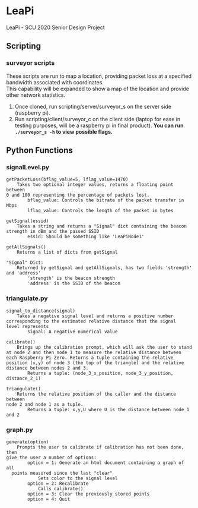# LeaPi
LeaPi - SCU 2020 Senior Design Project

## Scripting
### surveyor scripts
These scripts are run to map a location, providing packet loss at a specified bandwidth associated with coordinates.<br/>
This capability will be expanded to show a map of the location and provide other network statistics.
<br/>
1. Once cloned, run scripting/server/surveyor_s on the server side (raspberry pi).
2. Run scripting/client/surveyor_c on the client side (laptop for ease in testing purposes, will be a raspberry pi in final product). **You can run `./surveyor_s -h` to view possible flags.**

## Python Functions

### signalLevel.py

	getPacketLoss(bflag_value=5, lflag_value=1470)
		Takes two optional integer values, returns a floating point between 
    0 and 100 representing the percentage of packets lost.
			bflag_value: Controls the bitrate of the packet transfer in Mbps
			lflag_value: Controls the length of the packet in bytes

	getSignal(essid)
		Takes a string and returns a "Signal" dict containing the beacon 
    strength in dBm and the passed SSID
			essid: Should be something like 'LeaPiNode1'

	getAllSignals()
		Returns a list of dicts from getSignal

	"Signal" Dict:
		Returned by getSignal and getAllSignals, has two fields 'strength' 
    and 'address'
			'strength' is the beacon strength
			'address' is the SSID of the beacon


### triangulate.py

	signal_to_distance(signal)
		Takes a negative signal level and returns a positive number 
    corresponding to the estimated relative distance that the signal 
    level represents
			signal: A negative numerical value

	calibrate()
		Brings up the calibration prompt, which will ask the user to stand 
    at node 2 and then node 1 to measure the relative distance between 
    each Raspberry Pi Zero. Returns a tuple containing the relative 
    position (x,y) of node 3 (the top of the triangle) and the relative 
    distance between nodes 2 and 3.
			Returns a tuple: (node_3_x_position, node_3_y_position, distance_2_1)

	triangulate()
		Returns the relative position of the caller and the distance between 
    node 2 and node 1 as a tuple.
			Returns a tuple: x,y,U where U is the distance between node 1 and 2


### graph.py

	generate(option)
		Prompts the user to calibrate if calibration has not been done, then 
    give the user a number of options:
			option = 1: Generate an html document containing a graph of all 
      points measured since the last "clear"
				Sets color to the signal level
			option = 2: Recalibrate
				Calls calibrate()
			option = 3: Clear the previously stored points
			option = 4: Quit

